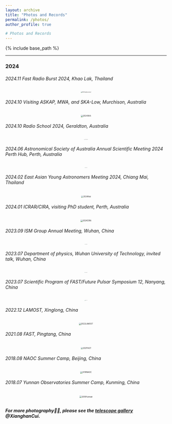 ```yaml
---
layout: archive
title: "Photos and Records"
permalink: /photos/
author_profile: true

# Photos and Records
---
```






{% include base_path %}

----

### 2024

###### 2024.11 Fast Radio Burst 2024, Khao Lak, Thailand

<div style="text-align: center;">
    <img src="https://xianghancui.github.io/images/photos/FRB2024.jpg" alt="2024radioschool" style="zoom: 25%;" />
</div>




###### 2024.10 Visiting ASKAP, MWA, and SKA-Low, Murchison, Australia

<div style="text-align: center;">
    <img src="https://xianghancui.github.io/images/photos/2024SKA.png" alt="2024SKA" style="zoom: 40%;" />
</div>




###### 2024.10 Radio School 2024, Geraldton, Australia

<div style="text-align: center;">
    <img src="https://xianghancui.github.io/images/photos/2024radioschool.jpg" alt="2024radioschool" style="zoom: 10%;" />
</div>



###### 2024.06 Astronomical Society of Australia Annual Scientific Meeting 2024 Perth Hub, Perth, Australia

<div style="text-align: center;">
    <img src="https://xianghancui.github.io/images/photos/2024ASA.jpg" alt="2024ASA" style="zoom: 10%;" />
</div>



###### 2024.02 East Asian Young Astronomers Meeting 2024, Chiang Mai, Thailand

<div style="text-align: center;">
    <img src="https://xianghancui.github.io/images/photos/2024thai.png" alt="2024thai" style="zoom: 40%;" />
</div>




###### 2024.01 ICRAR/CIRA, visiting PhD student, Perth, Australia

<div style="text-align: center;">
    <img src="https://xianghancui.github.io/images/photos/2024CIRA.png" alt="2024CIRA" style="zoom: 40%;" />
</div>




###### 2023.09 ISM Group Annual Meeting, Wuhan, China

<div style="text-align: center;">
    <img src="https://xianghancui.github.io/images/photos/2023ISM.JPG" alt="2023ISM" style="zoom: 10%;" />
</div>



###### 2023.07 Department of physics, Wuhan University of Technology, invited talk, Wuhan, China

<div style="text-align: center;">
    <img src="https://xianghancui.github.io/images/photos/2023WHUT.jpg" alt="2023WHUT" style="zoom: 10%;" />
</div>



###### 2023.07 Scientific Program of FAST/Future Pulsar Symposium 12, Nanyang, China

<div style="text-align: center;">
    <img src="https://xianghancui.github.io/images/photos/2023FPS.jpg" alt="2023FPS" style="zoom: 10%;" />
</div>


###### 2022.12 LAMOST, Xinglong, China

<div style="text-align: center;">
    <img src="https://xianghancui.github.io/images/photos/2022LAMOST.png" alt="2022LAMOST" style="zoom: 40%;" />
</div>



###### 2021.08 FAST, Pingtang, China

<div style="text-align: center;">
    <img src="https://xianghancui.github.io/images/photos/2021FAST.png" alt="2021FAST" style="zoom: 40%;" />
</div>



###### 2018.08 NAOC Summer Camp, Beijing, China

<div style="text-align: center;">
    <img src="https://xianghancui.github.io/images/photos/2018NAOC.png" alt="2018NAOC" style="zoom: 40%;" />
</div>



###### 2018.07 Yunnan Observatories Summer Camp, Kunming, China

<div style="text-align: center;">
    <img src="https://xianghancui.github.io/images/photos/2018yunnan.png" alt="2018Yunnan" style="zoom: 42%;" />
</div>




<br>

***For more photography🔭📡, please see the [telescope gallery](https://xianghancui.github.io/gallery) @XianghanCui.***

